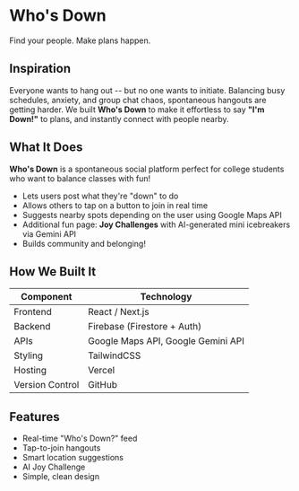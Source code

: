 # Who's Down
Find your people. Make plans happen.

## Inspiration
Everyone wants to hang out -- but no one wants to initiate.
Balancing busy schedules, anxiety, and group chat chaos, spontaneous hangouts are getting harder.
We built **Who's Down** to make it effortless to say **"I'm Down!"** to plans, and instantly connect with people nearby.

## What It Does
**Who's Down** is a spontaneous social platform perfect for college students who want to balance classes with fun!
- Lets users post what they're "down" to do
- Allows others to tap on a button to join in real time
- Suggests nearby spots depending on the user using Google Maps API
- Additional fun page: **Joy Challenges** with AI-generated mini icebreakers via Gemini API
- Builds community and belonging!

## How We Built It
| Component | Technology |
|------------|-------------|
| Frontend | React / Next.js |
| Backend | Firebase (Firestore + Auth) |
| APIs | Google Maps API, Google Gemini API |
| Styling | TailwindCSS |
| Hosting | Vercel |
| Version Control | GitHub |

## Features
- Real-time "Who's Down?" feed
- Tap-to-join hangouts
- Smart location suggestions
- AI Joy Challenge
- Simple, clean design
